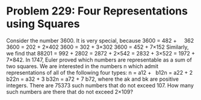 # Problem 229: Four Representations using Squares
Consider the number 3600. It is very special, because 3600 = 482 +   
 362 3600 = 202 + 2×402 3600 = 302 + 3×302 3600 = 452 + 7×152 Similarly,
we find that 88201 = 992 + 2802 = 2872 + 2×542 = 2832 + 3×522 = 1972 +
7×842. In 1747, Euler proved which numbers are representable as a sum of
two squares. We are interested in the numbers n which admit
representations of all of the following four types: n = a12 +   b12n =
a22 + 2 b22n = a32 + 3 b32n = a72 + 7 b72, where the ak and bk are
positive integers. There are 75373 such numbers that do not exceed 107.
How many such numbers are there that do not exceed 2×109?
